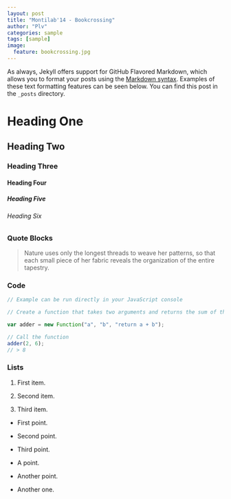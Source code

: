 ```yaml
---
layout: post
title: "Montilab'14 - Bookcrossing"
author: "Plv"
categories: sample
tags: [sample]
image:
  feature: bookcrossing.jpg
---
```


As always, Jekyll offers support for GitHub Flavored Markdown, which allows you to format your posts using the [Markdown syntax](https://guides.github.com/features/mastering-markdown/). Examples of these text formatting features can be seen below. You can find this post in the `_posts` directory.

# Heading One

## Heading Two

### Heading Three

#### Heading Four

##### Heading Five

###### Heading Six

### Quote Blocks

> Nature uses only the longest threads to weave her patterns, so that each small piece of her fabric reveals the organization of the entire tapestry.

### Code

```js
// Example can be run directly in your JavaScript console

// Create a function that takes two arguments and returns the sum of those arguments

var adder = new Function("a", "b", "return a + b");

// Call the function
adder(2, 6);
// > 8
```

### Lists

1. First item.

2. Second item.

3. Third item.

* First point.

* Second point.

* Third point.

- A point.

- Another point.

- Another one.

